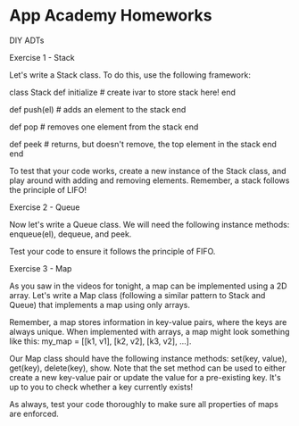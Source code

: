 # App Academy Homeworks

DIY ADTs

Exercise 1 - Stack

Let's write a Stack class. To do this, use the following framework:

class Stack
  def initialize
    # create ivar to store stack here!
 end
 
 def push(el)
    # adds an element to the stack
 end

  def pop
    # removes one element from the stack
  end

  def peek
    # returns, but doesn't remove, the top element in the stack
  end
end

To test that your code works, create a new instance of the Stack class, and play around with adding and removing elements. Remember,  a stack follows the principle of LIFO!


Exercise 2 - Queue

Now let's write a Queue class. We will need the following instance methods: enqueue(el), dequeue, and peek.

Test your code to ensure it follows the principle of FIFO.


Exercise 3 - Map

As you saw in the videos for tonight, a map can be implemented using a 2D array. Let's write a Map class (following a similar pattern to Stack and Queue) that implements a map using only arrays.

Remember, a map stores information in key-value pairs, where the keys are always unique. When implemented with arrays, a map might look something like this: my_map = [[k1, v1], [k2, v2], [k3, v2], ...].

Our Map class should have the following instance methods: set(key, value), get(key), delete(key), show. Note that the set method can be used to either create a new key-value pair or update the value for a pre-existing key. It's up to you to check whether a key currently exists!

As always, test your code thoroughly to make sure all properties of maps are enforced.